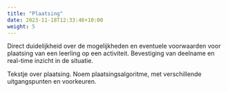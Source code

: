```yaml
---
title: "Plaatsing"
date: 2023-11-18T12:33:46+10:00
weight: 5
---
```


Direct duidelijkheid over de mogelijkheden en eventuele voorwaarden voor plaatsing van een leerling op een activiteit.  Bevestiging van deelname en real-time inzicht in de situatie.

Tekstje over plaatsing.
Noem plaatsingsalgoritme, met verschillende uitgangspunten en voorkeuren.

